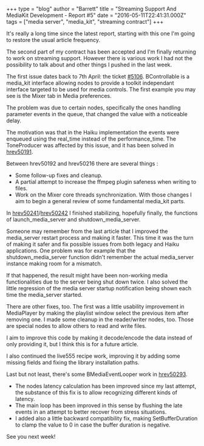 +++
type = "blog"
author = "Barrett"
title = "Streaming Support And MediaKit Development - Report #5"
date = "2016-05-11T22:41:31.000Z"
tags = ["media server", "media_kit", "streaming contract"]
+++

It's really a long time since the latest report, starting with this one I'm going to restore the usual article frequency.

The second part of my contract has been accepted and I'm finally returning to work on streaming support. However there is various work I had not the possibility to talk about and other things I pushed in the last week.

<!--more-->

The first issue dates back to 7th April: the ticket <a href="https://dev.haiku-os.org/ticket/5106">#5106</a>. BControllable is a media_kit interface allowing nodes to provide a toolkit independant interface targeted to be used for media controls. The first example you may see is the Mixer tab in Media preferences.

The problem was due to certain nodes, specifically the ones handling parameter events in the queue, that changed the value with a noticeable delay.

The motivation was that in the Haiku implementation the events were enqueued using the real_time instead of the performance_time. The ToneProducer was affected by this issue, and it has been solved in <a href="https://cgit.haiku-os.org/haiku/tag/?h=hrev50191">hrev50191</a>.

Between hrev50192 and hrev50216 there are several things :

<ul>
 <li>Some follow-up fixes and cleanup.</li>
 <li>A partial attempt to increase the ffmpeg plugin safeness when writing to files.</li>
 <li>Work on the Mixer core threads synchronization. With those changes I aim to begin a general review of some fundamental media_kit parts.</li>
</ul>

In <a href="https://cgit.haiku-os.org/haiku/tag/?h=hrev50241">hrev50241</a>/<a href="https://cgit.haiku-os.org/haiku/tag/?h=hrev50242">hrev50242</a> I finished stabilizing, hopefully finally, the functions of launch_media_server and shutdown_media_server.

Someone may remember from the last article that I improved the media_server restart process and making it faster. This time it was the turn of making it safer and fix possible issues from both legacy and Haiku applications. One problem was for example that the shutdown_media_server function didn't remember the actual media_server instance making room for a mismatch.

If that happened, the result might have been non-working media functionalities due to the server being shut down twice. I also solved the little regression of the media server startup notification being shown each time the media_server started.

There are other fixes, too. The first was a little usability improvement in MediaPlayer by making the playlist window select the previous item after removing one. I made some cleanup in the reader/writer nodes, too. Those are special nodes to allow others to read and write files.

I aim to improve this code by making it decode/encode the data instead of only providing it, but I think this is for a future article.

I also continued the live555 recipe work, improving it by adding some missing fields and fixing the library installation paths.

Last but not least, there's some BMediaEventLooper work in <a href="https://cgit.haiku-os.org/haiku/tag/?h=hrev50293">hrev50293</a>.

<ul>
 <li>The nodes latency calculation has been improved since my last attempt, the substance of this fix is to allow recognizing different kinds of latency.</li>
 <li>The main loop has been improved in this sense by flushing the late events in an attempt to better recover from stress situations.</li>
 <li>I added also a little backward compatibility fix, making SetBufferDuration to clamp the value to 0 in case the buffer duration is negative.</li>
</ul>

See you next week!
